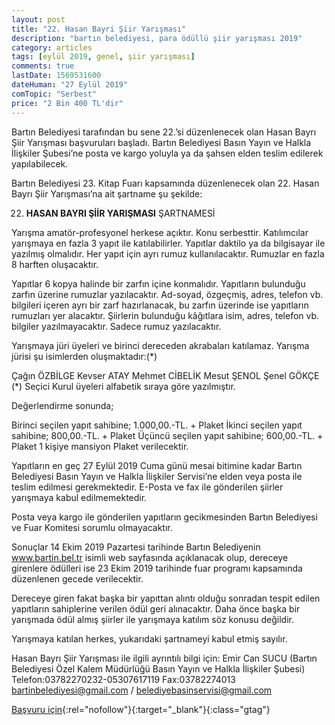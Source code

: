 ```yaml
---
layout: post
title: "22. Hasan Bayri Şiir Yarışması"
description: "bartın belediyesi, para ödüllü şiir yarışması 2019"
category: articles
tags: [eylül 2019, genel, şiir yarışması]
comments: true
lastDate: 1569531600
dateHuman: "27 Eylül 2019"
comTopic: "Serbest"
price: "2 Bin 400 TL'dir"
---
```


Bartın Belediyesi tarafından bu sene 22.’si düzenlenecek olan Hasan Bayrı Şiir Yarışması başvuruları başladı.
Bartın Belediyesi Basın Yayın ve Halkla İlişkiler Şubesi’ne posta ve kargo yoluyla ya da şahsen elden teslim edilerek yapılabilecek.

Bartın Belediyesi 23. Kitap Fuarı kapsamında düzenlenecek olan 22. Hasan Bayrı Şiir Yarışması’na ait şartname şu şekilde:

22. **HASAN BAYRI ŞİİR YARIŞMASI** ŞARTNAMESİ 

Yarışma amatör-profesyonel herkese açıktır.
Konu serbesttir.
Katılımcılar yarışmaya en fazla 3 yapıt ile katılabilirler.
Yapıtlar daktilo ya da bilgisayar ile yazılmış olmalıdır.
Her yapıt için ayrı rumuz kullanılacaktır.  Rumuzlar en fazla 8 harften oluşacaktır. 

Yapıtlar 6 kopya halinde bir zarfın içine konmalıdır. Yapıtların bulunduğu zarfın üzerine rumuzlar yazılacaktır. Ad-soyad, özgeçmiş, adres, telefon vb. bilgileri içeren ayrı bir zarf hazırlanacak, bu zarfın üzerinde ise yapıtların rumuzları yer alacaktır. Şiirlerin bulunduğu kâğıtlara isim, adres, telefon vb. bilgiler yazılmayacaktır. Sadece rumuz yazılacaktır.

Yarışmaya jüri üyeleri ve birinci dereceden akrabaları katılamaz.
Yarışma jürisi şu isimlerden oluşmaktadır:(*) 

Çağın ÖZBİLGE
Kevser ATAY
Mehmet CİBELİK
Mesut ŞENOL
Şenel GÖKÇE (*) Seçici Kurul üyeleri alfabetik sıraya göre yazılmıştır.

Değerlendirme sonunda; 

Birinci seçilen yapıt sahibine; 1.000,00.-TL. + Plaket
İkinci seçilen yapıt sahibine; 800,00.-TL. + Plaket
Üçüncü seçilen yapıt sahibine; 600,00.-TL. + Plaket
1 kişiye mansiyon Plaket verilecektir.

Yapıtların en geç 27 Eylül 2019 Cuma günü mesai bitimine kadar Bartın Belediyesi Basın Yayın ve Halkla İlişkiler Servisi’ne elden veya posta ile teslim edilmesi gerekmektedir. E-Posta ve fax ile gönderilen şiirler yarışmaya kabul edilmemektedir.

Posta veya kargo ile gönderilen yapıtların gecikmesinden Bartın Belediyesi ve Fuar Komitesi sorumlu olmayacaktır.

Sonuçlar 14 Ekim 2019 Pazartesi tarihinde Bartın Belediyenin www.bartin.bel.tr  isimli web sayfasında açıklanacak olup, dereceye girenlere ödülleri ise 23 Ekim 2019 tarihinde fuar programı kapsamında düzenlenen gecede verilecektir.

Dereceye giren fakat başka bir yapıttan alıntı olduğu sonradan tespit edilen yapıtların sahiplerine verilen ödül geri alınacaktır. Daha önce başka bir yarışmada ödül almış şiirler ile yarışmaya katılım söz konusu değildir.         

Yarışmaya katılan herkes, yukarıdaki şartnameyi kabul etmiş sayılır. 

Hasan Bayrı Şiir Yarışması ile ilgili ayrıntılı bilgi için: Emir Can SUCU
(Bartın Belediyesi Özel Kalem Müdürlüğü Basın Yayın ve Halkla İlişkiler Şubesi)   Telefon:03782270232-05307617119 Fax:03782274013
bartinbelediyesi@gmail.com / belediyebasinservisi@gmail.com

[Başvuru için](https://bartin.bel.tr/22-hasan-bayri-siir-yarismasi-basvurulari-basladi/?utm_source=edebiyatyarismalari.com&utm_medium=affiliate&utm_campaign=cpc){:rel="nofollow"}{:target="_blank"}{:class="gtag"}
